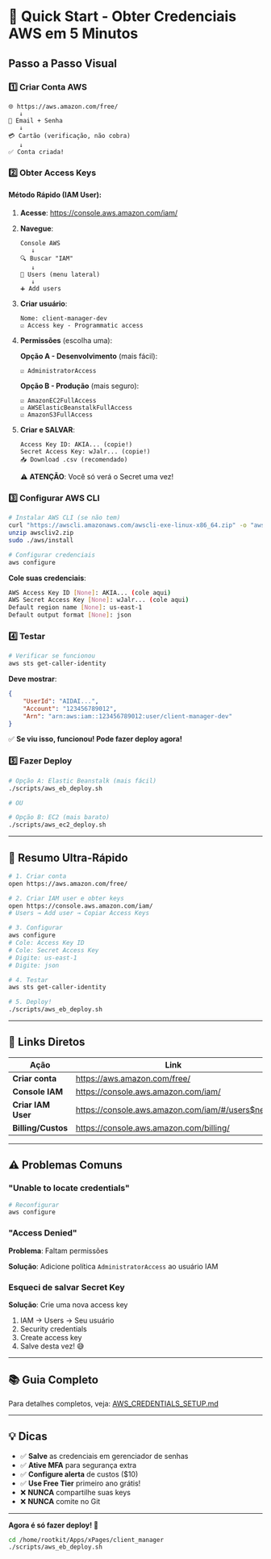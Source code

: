 # 🚀 Quick Start - Obter Credenciais AWS em 5 Minutos

## Passo a Passo Visual

### 1️⃣ Criar Conta AWS

```
🌐 https://aws.amazon.com/free/
   ↓
📧 Email + Senha
   ↓
💳 Cartão (verificação, não cobra)
   ↓
✅ Conta criada!
```

### 2️⃣ Obter Access Keys

#### Método Rápido (IAM User):

1. **Acesse**: <https://console.aws.amazon.com/iam/>

2. **Navegue**:
   ```
   Console AWS
      ↓
   🔍 Buscar "IAM"
      ↓
   👥 Users (menu lateral)
      ↓
   ➕ Add users
   ```

3. **Criar usuário**:
   ```
   Nome: client-manager-dev
   ☑️ Access key - Programmatic access
   ```

4. **Permissões** (escolha uma):

   **Opção A - Desenvolvimento** (mais fácil):
   ```
   ☑️ AdministratorAccess
   ```

   **Opção B - Produção** (mais seguro):
   ```
   ☑️ AmazonEC2FullAccess
   ☑️ AWSElasticBeanstalkFullAccess
   ☑️ AmazonS3FullAccess
   ```

5. **Criar e SALVAR**:
   ```
   Access Key ID: AKIA... (copie!)
   Secret Access Key: wJalr... (copie!)
   📥 Download .csv (recomendado)
   ```

   ⚠️ **ATENÇÃO**: Você só verá o Secret uma vez!

### 3️⃣ Configurar AWS CLI

```bash
# Instalar AWS CLI (se não tem)
curl "https://awscli.amazonaws.com/awscli-exe-linux-x86_64.zip" -o "awscliv2.zip"
unzip awscliv2.zip
sudo ./aws/install

# Configurar credenciais
aws configure
```

**Cole suas credenciais**:

```bash
AWS Access Key ID [None]: AKIA... (cole aqui)
AWS Secret Access Key [None]: wJalr... (cole aqui)
Default region name [None]: us-east-1
Default output format [None]: json
```

### 4️⃣ Testar

```bash
# Verificar se funcionou
aws sts get-caller-identity
```

**Deve mostrar**:

```json
{
    "UserId": "AIDAI...",
    "Account": "123456789012",
    "Arn": "arn:aws:iam::123456789012:user/client-manager-dev"
}
```

✅ **Se viu isso, funcionou! Pode fazer deploy agora!**

### 5️⃣ Fazer Deploy

```bash
# Opção A: Elastic Beanstalk (mais fácil)
./scripts/aws_eb_deploy.sh

# OU

# Opção B: EC2 (mais barato)
./scripts/aws_ec2_deploy.sh
```

---

## 🎯 Resumo Ultra-Rápido

```bash
# 1. Criar conta
open https://aws.amazon.com/free/

# 2. Criar IAM user e obter keys
open https://console.aws.amazon.com/iam/
# Users → Add user → Copiar Access Keys

# 3. Configurar
aws configure
# Cole: Access Key ID
# Cole: Secret Access Key
# Digite: us-east-1
# Digite: json

# 4. Testar
aws sts get-caller-identity

# 5. Deploy!
./scripts/aws_eb_deploy.sh
```

---

## 🔗 Links Diretos

| Ação | Link |
|------|------|
| **Criar conta** | <https://aws.amazon.com/free/> |
| **Console IAM** | <https://console.aws.amazon.com/iam/> |
| **Criar IAM User** | <https://console.aws.amazon.com/iam/#/users$new> |
| **Billing/Custos** | <https://console.aws.amazon.com/billing/> |

---

## ⚠️ Problemas Comuns

### "Unable to locate credentials"

```bash
# Reconfigurar
aws configure
```

### "Access Denied"

**Problema**: Faltam permissões

**Solução**: Adicione política `AdministratorAccess` ao usuário IAM

### Esqueci de salvar Secret Key

**Solução**: Crie uma nova access key

1. IAM → Users → Seu usuário
2. Security credentials
3. Create access key
4. Salve desta vez! 😅

---

## 📚 Guia Completo

Para detalhes completos, veja: [AWS_CREDENTIALS_SETUP.md](./AWS_CREDENTIALS_SETUP.md)

---

## 💡 Dicas

- ✅ **Salve** as credenciais em gerenciador de senhas
- ✅ **Ative MFA** para segurança extra
- ✅ **Configure alerta** de custos ($10)
- ✅ **Use Free Tier** primeiro ano grátis!
- ❌ **NUNCA** compartilhe suas keys
- ❌ **NUNCA** comite no Git

---

**Agora é só fazer deploy! 🚀**

```bash
cd /home/rootkit/Apps/xPages/client_manager
./scripts/aws_eb_deploy.sh
```
